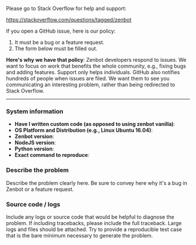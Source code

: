 Please go to Stack Overflow for help and support:

https://stackoverflow.com/questions/tagged/zenbot

If you open a GitHub issue, here is our policy:

1. It must be a bug or a feature request.
2. The form below must be filled out.

**Here's why we have that policy**: Zenbot developers respond to issues. We want to focus on work that benefits the whole community, e.g., fixing bugs and adding features. Support only helps individuals. GitHub also notifies hundreds of people when issues are filed. We want them to see you communicating an interesting problem, rather than being redirected to Stack Overflow.

------------------------

### System information
- **Have I written custom code (as opposed to using zenbot vanilla)**:
- **OS Platform and Distribution (e.g., Linux Ubuntu 16.04)**:
- **Zenbot version**:
- **NodeJS version**: 
- **Python version**:
- **Exact command to reproduce**:

### Describe the problem
Describe the problem clearly here. Be sure to convey here why it's a bug in Zenbot or a feature request.

### Source code / logs
Include any logs or source code that would be helpful to diagnose the problem. If including tracebacks, please include the full traceback. Large logs and files should be attached. Try to provide a reproducible test case that is the bare minimum necessary to generate the problem.
